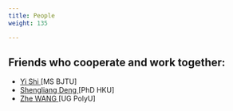 ```yaml
---
title: People
weight: 135

---
```


## Friends who cooperate and work together:
- <a href=""> Yi Shi </a>[MS BJTU] 
- <a href="https://shengliangd.github.io/about/"> Shengliang Deng </a>[PhD HKU] 
- <a href="https://zhe-wang0018.github.io/"> Zhe WANG </a>[UG PolyU] 


